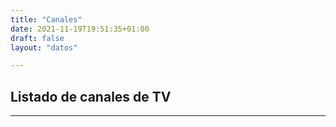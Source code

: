 ```yaml
---
title: "Canales"
date: 2021-11-19T19:51:35+01:00
draft: false
layout: "datos"

---
```

## Listado de canales de TV
****